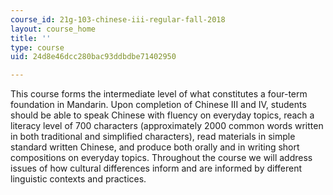 ```yaml
---
course_id: 21g-103-chinese-iii-regular-fall-2018
layout: course_home
title: ''
type: course
uid: 24d8e46dcc280bac93ddbdbe71402950

---
```

This course forms the intermediate level of what constitutes a four-term foundation in Mandarin. Upon completion of Chinese III and IV, students should be able to speak Chinese with fluency on everyday topics, reach a literacy level of 700 characters (approximately 2000 common words written in both traditional and simplified characters), read materials in simple standard written Chinese, and produce both orally and in writing short compositions on everyday topics. Throughout the course we will address issues of how cultural differences inform and are informed by different linguistic contexts and practices.
